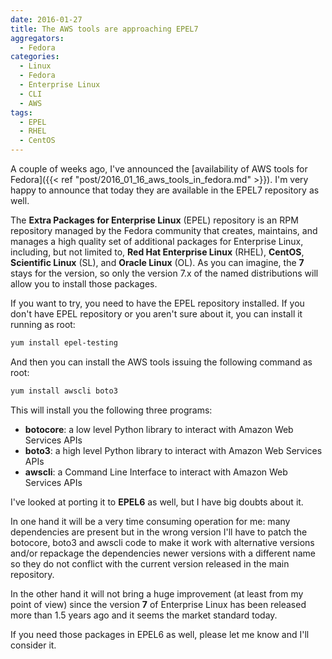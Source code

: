 ```yaml
---
date: 2016-01-27
title: The AWS tools are approaching EPEL7
aggregators:
  - Fedora
categories:
  - Linux
  - Fedora
  - Enterprise Linux
  - CLI
  - AWS
tags:
  - EPEL
  - RHEL
  - CentOS
---
```


A couple of weeks ago, I've announced the [availability of AWS tools for Fedora]({{< ref "post/2016_01_16_aws_tools_in_fedora.md" >}}).
I'm very happy to announce that today they are available in the EPEL7 repository as well.

The **Extra Packages for Enterprise Linux** (EPEL) repository is an RPM repository managed by the Fedora community that creates, maintains, and manages a high quality set of additional packages for Enterprise Linux, including, but not limited to, **Red Hat Enterprise Linux** (RHEL), **CentOS**, **Scientific Linux** (SL), and **Oracle Linux** (OL).
As you can imagine, the **7** stays for the version, so only the version 7.x of the named distributions will allow you to install those packages.

If you want to try, you need to have the EPEL repository installed. If you don't have EPEL repository or you aren't sure about it, you can install it running as root:

~~~bash
yum install epel-testing
~~~

And then you can install the AWS tools issuing the following command as root:

~~~bash
yum install awscli boto3
~~~

This will install you the following three programs:

* **botocore**: a low level Python library to interact with Amazon Web Services APIs
* **boto3**: a high level Python library to interact with Amazon Web Services APIs
* **awscli**: a Command Line Interface to interact with Amazon Web Services APIs

I've looked at porting it to **EPEL6** as well, but I have big doubts about it.

In one hand it will be a very time consuming operation for me: many dependencies are present but in the wrong version I'll have to patch the botocore, boto3 and awscli code to make it work with alternative versions and/or repackage the dependencies newer versions with a different name so they do not conflict with the current version released in the main repository.

In the other hand it will not bring a huge improvement (at least from my point of view) since the version **7** of Enterprise Linux has been released more than 1.5 years ago and it seems the market standard today.

If you need those packages in EPEL6 as well, please let me know and I'll consider it.
